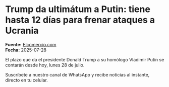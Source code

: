 # Trump da ultimátum a Putin: tiene hasta 12 días para frenar ataques a Ucrania

**Fuente:** [Elcomercio.com](https://www.elcomercio.com/actualidad/mundo/trump-da-ultimatum-a-putin-tiene-hasta-12-dias-para-frenar-ataques-a-ucrania/)  
**Fecha:** 2025-07-28

El plazo que da el presidente Donald Trump a su homólogo Vladimir Putin se contarán desde hoy, lunes 28 de julio.

Suscríbete a nuestro canal de WhatsApp y recibe noticias al instante, directo en tu
 celular.
